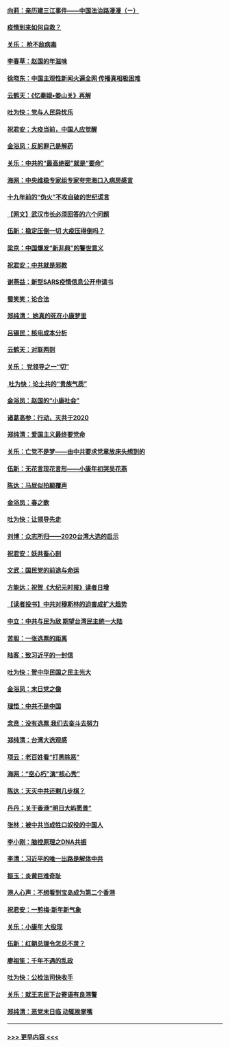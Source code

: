 #### [向莉：亲历建三江事件——中国法治路漫漫（ㄧ）](../pages/nsc993/n11827190.md?t=01290055) 
#### [疫情到来如何自救？](../pages/nsc993/n11827632.md?t=01290055) 
#### [关乐： 枪不敌病毒](../pages/nsc993/n11826746.md?t=01290055) 
#### [李春草：赵国的年滋味](../pages/nsc993/n11826321.md?t=01290055) 
#### [徐晓东：中国主观性新闻火遍全网 传播真相极困难](../pages/nsc993/n11826508.md?t=01290055) 
#### [云鹤天：《忆秦娥▪娄山关》再解](../pages/nsc993/n11824682.md?t=01290055) 
#### [吐为快：党与人民异忧乐](../pages/nsc993/n11824660.md?t=01290055) 
#### [祝君安：大疫当前，中国人应觉醒](../pages/nsc993/n11821946.md?t=01290055) 
#### [金浴凤：反躬罪己是解药](../pages/nsc993/n11820280.md?t=01290055) 
#### [关乐：中共的“最高绝密”就是“要命”](../pages/nsc993/n11816946.md?t=01290055) 
#### [海网：中央维稳专家组专家夸完海口入病房感言](../pages/nsc993/n11815138.md?t=01290055) 
#### [十九年前的“伪火”不攻自破的世纪谎言](../pages/nsc993/n11813238.md?t=01290055) 
#### [【网文】武汉市长必须回答的六个问题](../pages/nsc993/n11813848.md?t=01290055) 
#### [伍新：稳定压倒一切 大疫压得倒吗？](../pages/nsc993/n11812634.md?t=01290055) 
#### [梁京：中国爆发“新非典”的警世意义](../pages/nsc993/n11812554.md?t=01290055) 
#### [祝君安：中共就是邪教](../pages/nsc993/n11812431.md?t=01290055) 
#### [谢燕益：新型SARS疫情信息公开申请书](../pages/nsc993/n11808840.md?t=01290055) 
#### [蜀笑笑：论合法](../pages/nsc993/n11808064.md?t=01290055) 
#### [郑纯清： 她真的死在小康梦里](../pages/nsc993/n11806623.md?t=01290055) 
#### [吕锡民：核电成本分析](../pages/nsc993/n11806284.md?t=01290055) 
#### [云鹤天：对联两则](../pages/nsc993/n11805957.md?t=01290055) 
#### [关乐： 党领导之一“切”](../pages/nsc993/n11804505.md?t=01290055) 
#### [ 吐为快：论土共的“贵族气质”](../pages/nsc993/n11804490.md?t=01290055) 
#### [金浴凤：赵国的“小康社会”](../pages/nsc993/n11804452.md?t=01290055) 
#### [诸葛高参：行动，灭共于2020](../pages/nsc993/n11804120.md?t=01290055) 
#### [郑纯清：爱国主义最终要党命](../pages/nsc993/n11802197.md?t=01290055) 
#### [关乐：亡党不是梦——由中共要求党章放床头想到的](../pages/nsc993/n11802156.md?t=01290055) 
#### [伍新：无花言现花言形——小康年初哭吴花燕](../pages/nsc993/n11800044.md?t=01290055) 
#### [陈达：马屁似拍颠覆声](../pages/nsc993/n11800010.md?t=01290055) 
#### [金浴凤：春之歌](../pages/nsc993/n11797687.md?t=01290055) 
#### [吐为快：让领导先走](../pages/nsc993/n11797512.md?t=01290055) 
#### [刘博：众志所归——2020台湾大选的启示](../pages/nsc993/n11796878.md?t=01290055) 
#### [祝君安：妖共畜心剖](../pages/nsc993/n11794273.md?t=01290055) 
#### [文武：国民党的前途与命运](../pages/nsc993/n11794198.md?t=01290055) 
#### [方能达：祝贺《大纪元时报》读者日增](../pages/nsc993/n11793807.md?t=01290055) 
#### [【读者投书】中共对穆斯林的迫害成扩大趋势](../pages/nsc993/n11791371.md?t=01290055) 
#### [中立：中共与民为敌 期望台湾民主统一大陆](../pages/nsc993/n11790392.md?t=01290055) 
#### [苦胆：一张选票的距离](../pages/nsc993/n11788914.md?t=01290055) 
#### [陆客：致习近平的一封信](../pages/nsc993/n11788867.md?t=01290055) 
#### [吐为快：贺中华民国之民主光大](../pages/nsc993/n11788618.md?t=01290055) 
#### [金浴凤：末日党之像](../pages/nsc993/n11787475.md?t=01290055) 
#### [理悟：中共不是中国](../pages/nsc993/n11787463.md?t=01290055) 
#### [念贲：没有选票  我们去奋斗去努力](../pages/nsc993/n11787398.md?t=01290055) 
#### [郑纯清：台湾大选观感](../pages/nsc993/n11786210.md?t=01290055) 
#### [项云：老百姓看“打黑除恶”](../pages/nsc993/n11785398.md?t=01290055) 
#### [海网：“空心朽”演“核心秀”](../pages/nsc993/n11783874.md?t=01290055) 
#### [陈达：天灭中共还剩几步棋？](../pages/nsc993/n11783719.md?t=01290055) 
#### [丹丹：关于香港“明日大屿愿景”](../pages/nsc993/n11783273.md?t=01290055) 
#### [张林：被中共当成牲口奴役的中国人](../pages/nsc993/n11782397.md?t=01290055) 
#### [李小刚：脑控原理之DNA共振](../pages/nsc993/n11780962.md?t=01290055) 
#### [李清：习近平的唯一出路是解体中共](../pages/nsc993/n11780866.md?t=01290055) 
#### [振玉：炎黄巨难奇耻](../pages/nsc993/n11779632.md?t=01290055) 
#### [港人心声：不想看到宝岛成为第二个香港](../pages/nsc993/n11778817.md?t=01290055) 
#### [祝君安：一剪梅‧新年新气象](../pages/nsc993/n11776340.md?t=01290055) 
#### [关乐：小康年 大役现](../pages/nsc993/n11774213.md?t=01290055) 
#### [伍新：红朝总理令怎总不灵？](../pages/nsc993/n11770813.md?t=01290055) 
#### [廖祖笙：千年不遇的乱政](../pages/nsc993/n11770373.md?t=01290055) 
#### [吐为快：公检法司快收手](../pages/nsc993/n11770359.md?t=01290055) 
#### [关乐：就王志民下台寄语有良港警](../pages/nsc993/n11769903.md?t=01290055) 
#### [郑纯清：恶党末日临 动辄挨掌嘴](../pages/nsc993/n11769356.md?t=01290055) 

----
#### [ >>> 更早内容 <<< ](../indexes/nsc993-earlier.md)
